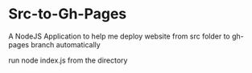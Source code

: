 # Src-to-Gh-Pages
A NodeJS Application to help me deploy website from src folder to gh-pages branch automatically

run node index.js from the directory
